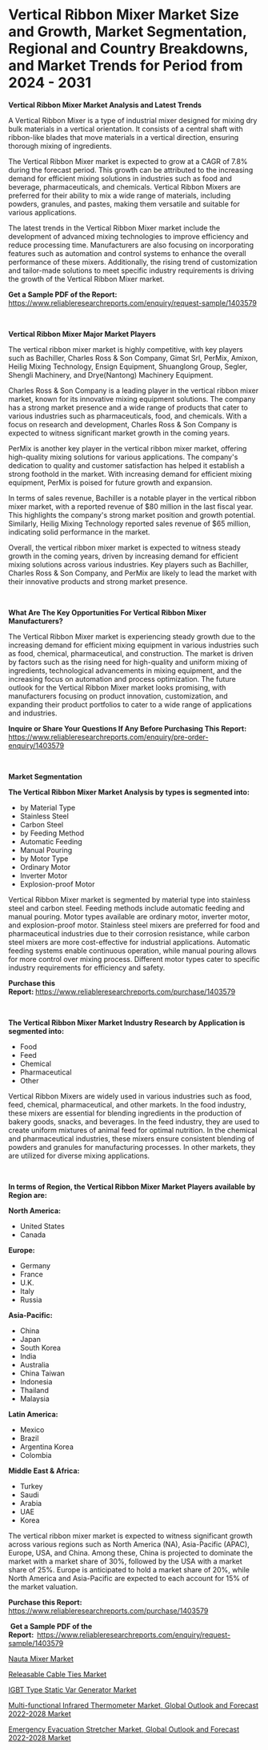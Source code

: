<p><h1>Vertical Ribbon Mixer Market Size and Growth, Market Segmentation, Regional and Country Breakdowns, and Market Trends for Period from 2024 -  2031</h1></p><p><strong>Vertical Ribbon Mixer Market Analysis and Latest Trends</strong></p>
<p><p>A Vertical Ribbon Mixer is a type of industrial mixer designed for mixing dry bulk materials in a vertical orientation. It consists of a central shaft with ribbon-like blades that move materials in a vertical direction, ensuring thorough mixing of ingredients.</p><p>The Vertical Ribbon Mixer market is expected to grow at a CAGR of 7.8% during the forecast period. This growth can be attributed to the increasing demand for efficient mixing solutions in industries such as food and beverage, pharmaceuticals, and chemicals. Vertical Ribbon Mixers are preferred for their ability to mix a wide range of materials, including powders, granules, and pastes, making them versatile and suitable for various applications.</p><p>The latest trends in the Vertical Ribbon Mixer market include the development of advanced mixing technologies to improve efficiency and reduce processing time. Manufacturers are also focusing on incorporating features such as automation and control systems to enhance the overall performance of these mixers. Additionally, the rising trend of customization and tailor-made solutions to meet specific industry requirements is driving the growth of the Vertical Ribbon Mixer market.</p></p>
<p><strong>Get a Sample PDF of the Report:&nbsp;</strong> <a href="https://www.reliableresearchreports.com/enquiry/request-sample/1403579">https://www.reliableresearchreports.com/enquiry/request-sample/1403579</a></p>
<p>&nbsp;</p>
<p><strong>Vertical Ribbon Mixer Major Market Players</strong></p>
<p><p>The vertical ribbon mixer market is highly competitive, with key players such as Bachiller, Charles Ross & Son Company, Gimat Srl, PerMix, Amixon, Heilig Mixing Technology, Ensign Equipment, Shuanglong Group, Segler, Shengli Machinery, and Drye(Nantong) Machinery Equipment.</p><p>Charles Ross & Son Company is a leading player in the vertical ribbon mixer market, known for its innovative mixing equipment solutions. The company has a strong market presence and a wide range of products that cater to various industries such as pharmaceuticals, food, and chemicals. With a focus on research and development, Charles Ross & Son Company is expected to witness significant market growth in the coming years.</p><p>PerMix is another key player in the vertical ribbon mixer market, offering high-quality mixing solutions for various applications. The company's dedication to quality and customer satisfaction has helped it establish a strong foothold in the market. With increasing demand for efficient mixing equipment, PerMix is poised for future growth and expansion.</p><p>In terms of sales revenue, Bachiller is a notable player in the vertical ribbon mixer market, with a reported revenue of $80 million in the last fiscal year. This highlights the company's strong market position and growth potential. Similarly, Heilig Mixing Technology reported sales revenue of $65 million, indicating solid performance in the market.</p><p>Overall, the vertical ribbon mixer market is expected to witness steady growth in the coming years, driven by increasing demand for efficient mixing solutions across various industries. Key players such as Bachiller, Charles Ross & Son Company, and PerMix are likely to lead the market with their innovative products and strong market presence.</p></p>
<p>&nbsp;</p>
<p><strong>What Are The Key Opportunities For Vertical Ribbon Mixer Manufacturers?</strong></p>
<p><p>The Vertical Ribbon Mixer market is experiencing steady growth due to the increasing demand for efficient mixing equipment in various industries such as food, chemical, pharmaceutical, and construction. The market is driven by factors such as the rising need for high-quality and uniform mixing of ingredients, technological advancements in mixing equipment, and the increasing focus on automation and process optimization. The future outlook for the Vertical Ribbon Mixer market looks promising, with manufacturers focusing on product innovation, customization, and expanding their product portfolios to cater to a wide range of applications and industries.</p></p>
<p><strong>Inquire or Share Your Questions If Any Before Purchasing This Report:</strong> <a href="https://www.reliableresearchreports.com/enquiry/pre-order-enquiry/1403579">https://www.reliableresearchreports.com/enquiry/pre-order-enquiry/1403579</a></p>
<p>&nbsp;</p>
<p><strong>Market Segmentation</strong></p>
<p><strong>The Vertical Ribbon Mixer Market Analysis by types is segmented into:</strong></p>
<p><ul><li>by Material Type</li><li>Stainless Steel</li><li>Carbon Steel</li><li>by Feeding Method</li><li>Automatic Feeding</li><li>Manual Pouring</li><li>by Motor Type</li><li>Ordinary Motor</li><li>Inverter Motor</li><li>Explosion-proof Motor</li></ul></p>
<p><p>Vertical Ribbon Mixer market is segmented by material type into stainless steel and carbon steel. Feeding methods include automatic feeding and manual pouring. Motor types available are ordinary motor, inverter motor, and explosion-proof motor. Stainless steel mixers are preferred for food and pharmaceutical industries due to their corrosion resistance, while carbon steel mixers are more cost-effective for industrial applications. Automatic feeding systems enable continuous operation, while manual pouring allows for more control over mixing process. Different motor types cater to specific industry requirements for efficiency and safety.</p></p>
<p><strong>Purchase this Report:&nbsp;</strong><a href="https://www.reliableresearchreports.com/purchase/1403579">https://www.reliableresearchreports.com/purchase/1403579</a></p>
<p>&nbsp;</p>
<p><strong>The Vertical Ribbon Mixer Market Industry Research by Application is segmented into:</strong></p>
<p><ul><li>Food</li><li>Feed</li><li>Chemical</li><li>Pharmaceutical</li><li>Other</li></ul></p>
<p><p>Vertical Ribbon Mixers are widely used in various industries such as food, feed, chemical, pharmaceutical, and other markets. In the food industry, these mixers are essential for blending ingredients in the production of bakery goods, snacks, and beverages. In the feed industry, they are used to create uniform mixtures of animal feed for optimal nutrition. In the chemical and pharmaceutical industries, these mixers ensure consistent blending of powders and granules for manufacturing processes. In other markets, they are utilized for diverse mixing applications.</p></p>
<p>&nbsp;</p>
<p><strong>In terms of Region, the Vertical Ribbon Mixer Market Players available by Region are:</strong></p>
<p>
    <p> <strong> North America: </strong>
        <ul>
            <li>United States</li>
            <li>Canada</li>
        </ul>
        </p> 
    <p> <strong> Europe: </strong>
        <ul>
            <li>Germany</li>
            <li>France</li>
            <li>U.K.</li>
            <li>Italy</li>
            <li>Russia</li>
        </ul>
        </p> 
    <p> <strong> Asia-Pacific: </strong>
        <ul>
            <li>China</li>
            <li>Japan</li>
            <li>South Korea</li>
            <li>India</li>
            <li>Australia</li>
            <li>China Taiwan</li>
            <li>Indonesia</li>
            <li>Thailand</li>
            <li>Malaysia</li>
        </ul>
        </p> 
    <p> <strong> Latin America: </strong>
        <ul>
            <li>Mexico</li>
            <li>Brazil</li>
            <li>Argentina Korea</li>
            <li>Colombia</li>
        </ul>
        </p> 
    <p> <strong> Middle East & Africa: </strong>
        <ul>
            <li>Turkey</li>
            <li>Saudi</li>
            <li>Arabia</li>
            <li>UAE</li>
            <li>Korea</li>
        </ul>
    </p>
    </p>
<p><p>The vertical ribbon mixer market is expected to witness significant growth across various regions such as North America (NA), Asia-Pacific (APAC), Europe, USA, and China. Among these, China is projected to dominate the market with a market share of 30%, followed by the USA with a market share of 25%. Europe is anticipated to hold a market share of 20%, while North America and Asia-Pacific are expected to each account for 15% of the market valuation.</p></p>
<p><strong>Purchase this Report: </strong><a href="https://www.reliableresearchreports.com/purchase/1403579">https://www.reliableresearchreports.com/purchase/1403579</a></p>
<p>&nbsp;<strong>Get a Sample PDF of the Report:&nbsp;&nbsp;</strong><a href="https://www.reliableresearchreports.com/enquiry/request-sample/1403579">https://www.reliableresearchreports.com/enquiry/request-sample/1403579</a></p>
<p><strong></strong></p>
<p><p><a href="https://github.com/mancsybtousav/Market-Research-Report-List-1/blob/main/nauta-mixer-market.md">Nauta Mixer Market</a></p><p><a href="https://view.publitas.com/reportprime-1/releasable-cable-ties-market-research-report-provides-thorough-industry-overview-which-offers-an-in-depth-analysis-of-product-trends-and-new-market-divisions/">Releasable Cable Ties Market</a></p><p><a href="https://issuu.com/reportprime-2/docs/igbt-type-static-var-generator-market-size-2030.pp">IGBT Type Static Var Generator Market</a></p><p><a href="https://funky-papaya-cf4.notion.site/Multi-functional-Infrared-Thermometer-Market-Global-Outlook-and-Forecast-2022-2028-Market-Provides--203d8f606ee445469b1fb49f409159bf">Multi-functional Infrared Thermometer Market, Global Outlook and Forecast 2022-2028 Market</a></p><p><a href="https://picayune-night-cbd.notion.site/Emergency-Evacuation-Stretcher-Market-Global-Outlook-and-Forecast-2022-2028-Market-Research-Report--91e60a1475b34fd3bd71b34fbaa3cdca">Emergency Evacuation Stretcher Market, Global Outlook and Forecast 2022-2028 Market</a></p></p>